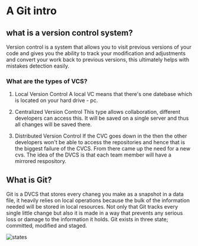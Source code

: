 # A Git intro

##  what is a version control system?
 Version control is a system that allows you to visit previous versions of your code and gives you the ability to track your modification and adjustments and convert your work back to previous versions, this ultimately helps with mistakes detection easily.
 
### What are the types of **VCS**?
1. Local Version Control
A local VC means that there's one datebase which is located on your hard drive - pc.

2. Centralized Version Control
This type allows collaboration, different developers can access this. It will be saved on a single server and thus all changes will be saved there.


3. Distributed Version Control
If the CVC goes down in the then the other developers won't be able to access the repositories and hence that is the biggest failure of the CVCS. From there came up the need for a new cvs. The idea of the DVCS is that each team member will have a mirrored respository.


## What is Git? 
Git is a DVCS that stores every chaneg you make as a snapshot in a data file, it heavily relies on local operations because the bulk of the information needed will be stored in local resources. Not only that Git tracks every single little change but also it is made in a way that prevents any serious loss or damage to the information it holds. Git exists in three state; committed, modified and staged.

![states](https://blog.udemy.com/wp-content/uploads/2015/08/image066.png)
